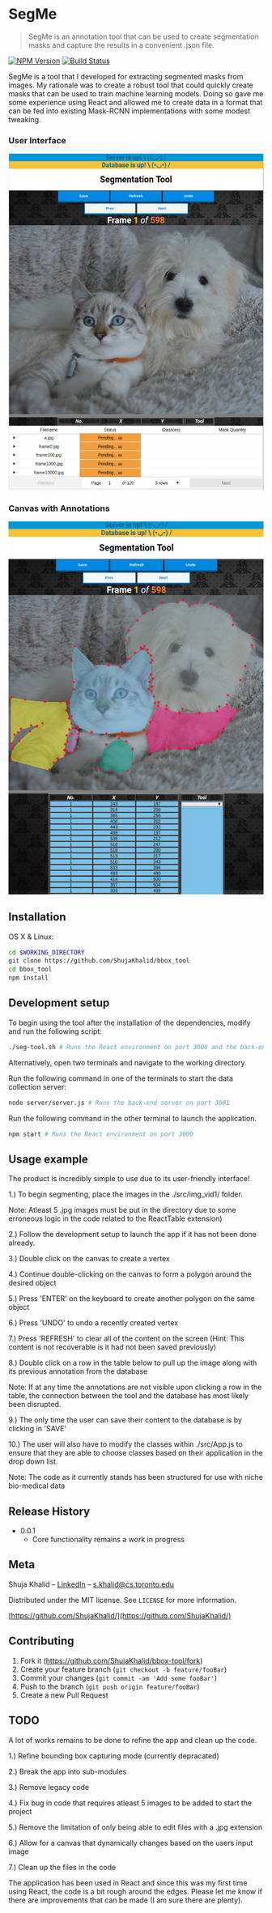 # SegMe
> SegMe is an annotation tool that can be used to create segmentation masks and capture the results in a convenient .json file.

[![NPM Version][npm-image]][npm-url]
[![Build Status][travis-image]][travis-url]

SegMe is a tool that I developed for extracting segmented masks from images. My rationale was to create a robust tool that could quickly create masks that can be used to train machine learning models. Doing so gave me some experience using React and allowed me to create data in a format that can be fed into existing Mask-RCNN implementations with some modest tweaking. 

### User Interface

![](demo_imgs/1.png)

### Canvas with Annotations

![](demo_imgs/2.png)

## Installation

OS X & Linux:

```sh
cd $WORKING_DIRECTORY
git clone https://github.com/ShujaKhalid/bbox_tool
cd bbox_tool
npm install

```

## Development setup

To begin using the tool after the installation of the dependencies, modify and run the following script: 

```sh
./seg-tool.sh # Runs the React environment on port 3000 and the back-end server on port 3001 

```

Alternatively, open two terminals and navigate to the working directory.

Run the following command in one of the terminals to start the data collection server:
```sh
node server/server.js # Runs the back-end server on port 3001 

```

Run the following command in the other terminal to launch the application.
```sh
npm start # Runs the React environment on port 3000

```

## Usage example

The product is incredibly simple to use due to its user-friendly interface!

1.) To begin segmenting, place the images in the ./src/img_vid1/ folder. 

Note: Atleast 5 .jpg images must be put in the directory due to some erroneous logic in the code related to the ReactTable extension)

2.) Follow the development setup to launch the app if it has not been done already.

3.) Double click on the canvas to create a vertex

4.) Continue double-clicking on the canvas to form a polygon around the desired object

5.) Press 'ENTER' on the keyboard to create another polygon on the same object 

6.) Press 'UNDO' to undo a recently created vertex

7.) Press 'REFRESH' to clear all of the content on the screen (Hint: This content is not recoverable is it had not been saved previously)

8.) Double click on a row in the table below to pull up the image along with its previous annotation from the database

Note: If at any time the annotations are not visible upon clicking a row in the table, the connection between the tool and the database has most likely been disrupted.  

9.) The only time the user can save their content to the database is by clicking in 'SAVE'

10.) The user will also have to modify the classes within ./src/App.js to ensure that they are able to choose classes based on their application in the drop down list.

Note: The code as it currently stands has been structured for use with niche bio-medical data  

## Release History

* 0.0.1
    * Core functionality remains a work in progress

## Meta

Shuja Khalid – [LinkedIn](https://www.linkedin.com/in/shujakhalid/) – s.khalid@cs.toronto.edu

Distributed under the MIT license. See ``LICENSE`` for more information.

[https://github.com/ShujaKhalid/](https://github.com/ShujaKhalid/)

## Contributing

1. Fork it (<https://github.com/ShujaKhalid/bbox-tool/fork>)
2. Create your feature branch (`git checkout -b feature/fooBar`)
3. Commit your changes (`git commit -am 'Add some fooBar'`)
4. Push to the branch (`git push origin feature/fooBar`)
5. Create a new Pull Request

## TODO

A lot of works remains to be done to refine the app and clean up the code.

1.) Refine bounding box capturing mode (currently depracated)

2.) Break the app into sub-modules

3.) Remove legacy code

4.) Fix bug in code that requires atleast 5 images to be added to start the project

5.) Remove the limitation of only being able to edit files with a .jpg extension

6.) Allow for a canvas that dynamically changes based on the users input image

7.) Clean up the files in the code

The application has been used in React and since this was my first time using React, the code is a bit rough around the edges. Please let me know if there are improvements that can be made (I am sure there are plenty).


<!-- Markdown link & img dfn's -->
[npm-image]: https://img.shields.io/npm/v/datadog-metrics.svg?style=flat-square
[npm-url]: https://npmjs.org/package/datadog-metrics
[npm-downloads]: https://img.shields.io/npm/dm/datadog-metrics.svg?style=flat-square
[travis-image]: https://img.shields.io/travis/dbader/node-datadog-metrics/master.svg?style=flat-square
[travis-url]: https://travis-ci.org/dbader/node-datadog-metrics
